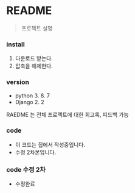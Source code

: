 # README
> 프로젝트 설명

### install
1. 다운로드 받는다.
2. 압축을 해제한다. 

### version
- python 3. 8. 7
- Django 2. 2

 RAEDME 는 전체 프로젝트에 대한 회고록, 피드백 가능


 ### code
- 이 코드는 집에서 작성중입니다.
- 수정 2차본입니다.

### code 수정 2차
- 수정완료
